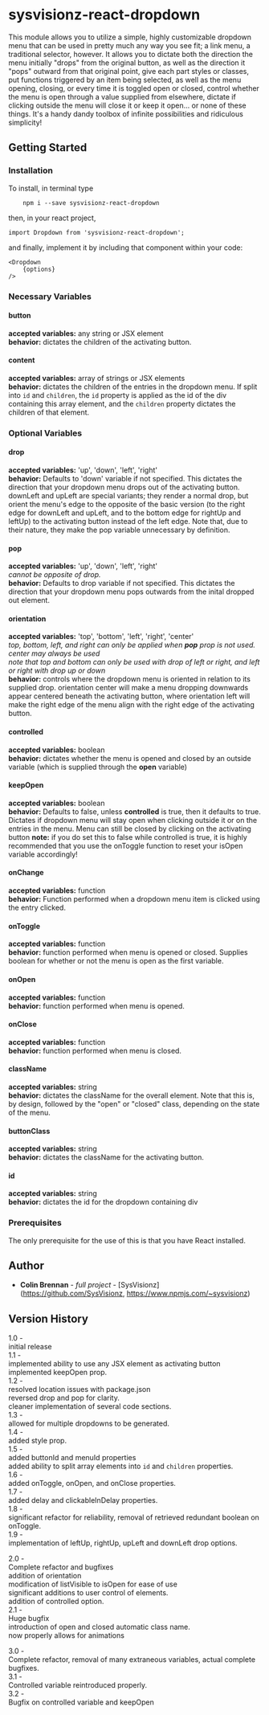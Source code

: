 # sysvisionz-react-dropdown

This module allows you to utilize a simple, highly customizable dropdown menu that can be used in pretty much any way you see fit; a link menu, a traditional selector, however. It allows you to dictate both the direction the menu initially "drops" from the original button, as well as the direction it "pops" outward from that original point, give each part styles or classes, put functions triggered by an item being selected, as well as the menu opening, closing, or every time it is toggled open or closed, control whether the menu is open through a value supplied from elsewhere, dictate if clicking outside the menu will close it or keep it open... or none of these things. It's a handy dandy toolbox of infinite possibilities and ridiculous simplicity!

## Getting Started

### Installation
To install, in terminal type

```
	npm i --save sysvisionz-react-dropdown
```

then, in your react project,

```
import Dropdown from 'sysvisionz-react-dropdown';
```  

and finally, implement it by including that component within your code:

```
<Dropdown
	{options}
/>
```

### Necessary Variables

#### button
**accepted variables:** any string or JSX element  
**behavior:** dictates the children of the activating button.  

#### content

**accepted variables:** array of strings or JSX elements  
**behavior:** dictates the children of the entries in the dropdown menu.  If split into ```id``` and ```children```, the ```id``` property is applied as the id of the div containing this array element, and the ```children``` property dictates the children of that element.

### Optional Variables

#### drop
**accepted variables:** 'up', 'down', 'left', 'right'  
**behavior:** Defaults to 'down' variable if not specified. This dictates the direction that your dropdown menu drops out of the activating button. downLeft and upLeft are special variants; they render a normal drop, but orient the menu's edge to the opposite of the basic version (to the right edge for downLeft and upLeft, and to the bottom edge for rightUp and leftUp) to the activating button instead of the left edge. Note that, due to their nature, they make the pop variable unnecessary by definition.

#### pop
**accepted variables:** 'up', 'down', 'left', 'right'  
*cannot be opposite of drop.*  
**behavior:** Defaults to drop variable if not specified. This dictates the direction that your dropdown menu pops outwards from the inital dropped out element.

#### orientation
**accepted variables:** 'top', 'bottom', 'left', 'right', 'center'  
*top, bottom, left, and right can only be applied when **pop** prop is not used. center may always be used*  
*note that top and bottom can only be used with drop of left or right, and left or right with drop up or down*   
**behavior:** controls where the dropdown menu is oriented in relation to its supplied drop. orientation center will make a menu dropping downwards appear centered beneath the activating button, where orientation left will make the right edge of the menu align with the right edge of the activating button.

#### controlled
**accepted variables:** boolean  
**behavior:** dictates whether the menu is opened and closed by an outside variable (which is supplied through the **open** variable)

#### keepOpen
**accepted variables:** boolean  
**behavior:** Defaults to false, unless **controlled** is true, then it defaults to true. Dictates if dropdown menu will stay open when clicking outside it or on the entries in the menu. Menu can still be closed by clicking on the activating button
**note:** if you do set this to false while controlled is true, it is highly recommended that you use the onToggle function to reset your isOpen variable accordingly!

#### onChange
**accepted variables:** function  
**behavior:** Function performed when a dropdown menu item is clicked using the entry clicked.

#### onToggle
**accepted variables:** function  
**behavior:** function performed when menu is opened or closed. Supplies boolean for whether or not the menu is open as the first variable.

#### onOpen
**accepted variables:** function  
**behavior:** function performed when menu is opened.

#### onClose
**accepted variables:** function  
**behavior:** function performed when menu is closed.

#### className
**accepted variables:** string  
**behavior:** dictates the className for the overall element. Note that this is, by design, followed by the "open" or "closed" class, depending on the state of the menu.

#### buttonClass
**accepted variables:** string  
**behavior:** dictates the className for the activating button.

#### id
**accepted variables:** string  
**behavior:** dictates the id for the dropdown containing div


### Prerequisites

The only prerequisite for the use of this is that you have React installed.

## Author

* **Colin Brennan** - *full project* - [SysVisionz](https://github.com/SysVisionz, https://www.npmjs.com/~sysvisionz)

## Version History
1.0 -   
initial release  
1.1 -  
implemented ability to use any JSX element as activating button  
implemented keepOpen prop.  
1.2 -  
resolved location issues with package.json  
reversed drop and pop for clarity.  
cleaner implementation of several code sections.  
1.3 -  
allowed for multiple dropdowns to be generated.  
1.4 -  
added style prop.  
1.5 -  
added buttonId and menuId properties  
added ability to split array elements into ```id``` and ```children``` properties.  
1.6 -  
added onToggle, onOpen, and onClose properties.  
1.7 -  
added delay and clickableInDelay properties.  
1.8 -  
significant refactor for reliability, removal of retrieved redundant boolean on onToggle.  
1.9 -  
implementation of leftUp, rightUp, upLeft and downLeft drop options.

2.0 -  
Complete refactor and bugfixes  
addition of orientation  
modification of listVisible to isOpen for ease of use  
significant additions to user control of elements.  
addition of controlled option.  
2.1 -  
Huge bugfix  
introduction of open and closed automatic class name.  
now properly allows for animations  

3.0 -  
Complete refactor, removal of many extraneous variables, actual complete bugfixes.  
3.1 -  
Controlled variable reintroduced properly.  
3.2 -  
Bugfix on controlled variable and keepOpen
